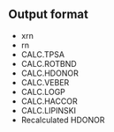 ## Output format
- xrn
- rn
- CALC.TPSA
- CALC.ROTBND
- CALC.HDONOR
- CALC.VEBER
- CALC.LOGP
- CALC.HACCOR
- CALC.LIPINSKI
- Recalculated HDONOR
